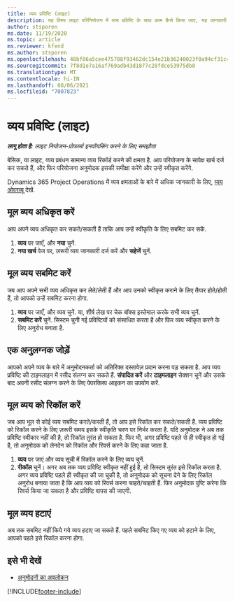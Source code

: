 ```yaml
---
title: व्यय प्रविष्टि (लाइट)
description: यह विषय लाइट परिनियोजन में व्यय प्रविष्टि के साथ काम कैसे किया जाए, यह जानकारी देता है.
author: stsporen
ms.date: 11/19/2020
ms.topic: article
ms.reviewer: kfend
ms.author: stsporen
ms.openlocfilehash: 48bf86a5cee475708f93462dc154e21b36240023f0a94cf31c49e9a096951736
ms.sourcegitcommit: 7f8d1e7a16af769adb43d1877c28fdce53975db8
ms.translationtype: MT
ms.contentlocale: hi-IN
ms.lasthandoff: 08/06/2021
ms.locfileid: "7007823"
---
```

# <a name="expense-entry-lite"></a>व्यय प्रविष्टि (लाइट)

_**लागू होता है:** लाइट नियोजन-प्रोफार्मा इनवॉयसिंग करने के लिए समझौता_

बेसिक, या लाइट, व्यय प्रबंधन सामान्य व्यय रिकॉर्ड करने की क्षमता है. आप परियोजना के सापेक्ष खर्च दर्ज कर सकते हैं, और फिर परियोजना अनुमोदक इसकी समीक्षा करेंगे और उन्हें स्वीकृत करेंगे.

Dynamics 365 Project Operations में व्यय क्षमताओं के बारे में अधिक जानकारी के लिए, [व्यय ओवरव्यू](expense-overview.md) देखें.

## <a name="capture-a-basic-expense"></a>मूल व्यय अधिकृत करें

आप अपने व्यय अधिकृत कर सकते/सकती हैं ताकि आप उन्हें स्वीकृति के लिए सबमिट कर सकें.

1. **व्यय** पर जाएँ, और **नया** चुनें.
2. **नया खर्च** पेज पर, ज़रूरी व्यय जानकारी दर्ज करें और **सहेजें** चुनें.

## <a name="submit-a-basic-expense"></a>मूल व्यय सबमिट करें

जब आप अपने सभी व्यय अधिकृत कर लेते/लेती हैं और आप उनको स्वीकृत कराने के लिए तैयार होते/होती हैं, तो आपको उन्हें सबमिट करना होगा.

1. **व्यय** पर जाएँ, और व्यय चुनें. या, शीर्ष लेख पर चेक बॉक्स इस्तेमाल करके सभी व्यय चुनें.
2. **सबमिट करें** चुनें. सिस्टम चुनी गई प्रविष्टियों को संसाधित करता है और फिर व्यय स्वीकृत करने के लिए अनुरोध बनाता है.

## <a name="add-an-attachment"></a>एक अनुलग्नक जोड़ें

आपको अपने व्यय के बारे में अनुमोदनकर्ता को अतिरिक्त दस्तावेज़ प्रदान करना पड़ सकता है. आप व्यय प्रविष्टि की टाइमलाइन में रसीद संलग्न कर सकते हैं. **संपादित करें** और **टाइमलाइन** सेक्शन चुनें और उसके बाद अपनी रसीद संलग्न करने के लिए पेपरक्लिप आइकन का उपयोग करें.

## <a name="recall-a-basic-expense"></a>मूल व्यय को रिकॉल करें

जब आप भूल से कोई व्यय सबमिट करते/करती हैं, तो आप इसे रिकॉल कर सकते/सकती हैं. व्यय प्रविष्टि को रिकॉल करने के लिए ज़रूरी समय इसके स्वीकृति चरण पर निर्भर करता है.  यदि अनुमोदक ने अब तक प्रविष्टि स्वीकार नहीं की है, तो रिकॉल तुरंत हो सकता है. फिर भी, अगर प्रविष्टि पहले से ही स्वीकृत हो गई है, तो अनुमोदक को लेनदेन को रिकॉल और रिवर्स करने के लिए कहा जाता है.

1. **व्यय** पर जाएं और व्यय सूची में रिकॉल करने के लिए व्यय चुनें.
2. **रीकॉल** चुनें। अगर अब तक व्यय प्रविष्टि स्वीकृत नहीं हुई है, तो सिस्टम तुरंत इसे रिकॉल करता है. अगर व्यय प्रविष्टि पहले ही स्वीकृत की जा चुकी है, तो अनुमोदक को सूचना देने के लिए रिकॉल अनुरोध बनाया जाता है कि आप व्यय को रिवर्स करना चाहते/चाहती हैं. फिर अनुमोदक पुष्टि करेगा कि रिवर्स किया जा सकता है और प्रविष्टि वापस की जाएगी.

## <a name="delete-a-basic-expense"></a>मूल व्यय हटाएं

अब तक सबमिट नहीं किये गये व्यय हटाए जा सकते हैं. पहले सबमिट किए गए व्यय को हटाने के लिए, आपको पहले इसे रिकॉल करना होगा.

## <a name="see-also"></a>इसे भी देखें

- [अनुमोदनों का अवलोकन](../approvals/approvals-overview.md)


[!INCLUDE[footer-include](../includes/footer-banner.md)]